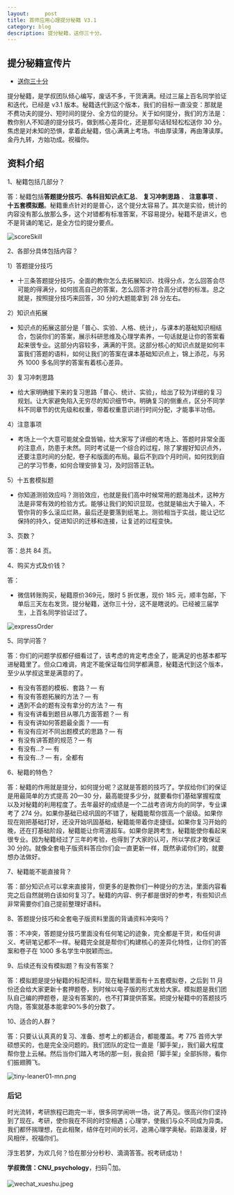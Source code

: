 ```yaml
---
layout:     post
title: 首师应用心理提分秘籍 V3.1
category: blog
description: 提分秘籍，送你三十分。
---
```


## 提分秘籍宣传片

* [送你三十分](http://1257355643.vod2.myqcloud.com/a589a973vodtranscq1257355643/de742bed5285890785481622413/v.f30.mp4)

提分秘籍，是学叔团队倾心编写，废话不多，干货满满。经过三届上百名同学验证和迭代，已经是 v3.1 版本。秘籍迭代到这个版本，我们的目标一直没变：那就是不费功夫的提分、短时间的提分、全方位的提分。关于如何提分，我们的方法是：教你别人不知道的提分技巧，做到核心差异化，还是那句话轻轻松松送你 30 分。焦虑是对未知的恐惧，拿着此秘籍，信心满满上考场。书由厚读薄，再由薄读厚。金丹九转，方始功成。祝福你。

## 资料介绍

1、秘籍包括几部分？

答：秘籍包括**答题提分技巧**、**各科目知识点汇总**、 **复习冲刺思路** 、 **注意事项** 、**十五套模拟题**。秘籍重点针对的是普心，这个提分太容易了。其次是实验，统计的内容没有那么放那么多，这个对错都有标准答案，不容易提分。秘籍不是讲义，也不是背诵的笔记，是全方位的提分要点。

![scoreSkill](http://image.cnu347.com/2020-08-30-scoreSkill.jpeg)

2、各部分具体包括内容？

1）答题提分技巧

* 十三条答题提分技巧，全面的教你怎么去拓展知识、找得分点，怎么回答会尽可能的得满分，如何拔高自己的答案，怎么回答才符合高分试卷的标准。总之就是，按照提分技巧来回答，30 分的大题能拿到 28 分左右。

2）知识点拓展

* 知识点的拓展这部分是「普心、实验、人格、统计」，与课本的基础知识相结合，包装你们的答案，展示科研思维及心理学素养，一句话就是让你的答案看起来很专业。这部分内容较多，满满的干货。这部分核心的知识点就是如何丰富我们答题的语料，如何让我们的答案在课本基础知识点上，锦上添花，与另外 1000 多名同学的答案有着核心差异。

3）复习冲刺思路

* 给大家明确接下来的复习思路「普心、统计、实验」，给出了较为详细的复习规划。让大家避免陷入无穷尽的知识细节中。明确复习的侧重点，区分不同学科不同章节的优先级和权重，带着权重意识进行时间分配，才能事半功倍。

4）注意事项

* 考场上一个大意可能就全盘皆输，给大家写了详细的考场上、答题时非常全面的注意点，防患于未然。同时考试是一个综合的过程，除了掌握好知识点外，还要注意时间的分配，卷子和版面的布局。最后不到四个月时间，如何找到自己的学习节奏，如何合理安排复习，及时回答正轨。

5）十五套模拟题

* 你知道测验效应吗？测验效应，也就是我们高中时候常用的题海战术，这种方法是非常有效的检验方式。能够让我们的知识显现，也就是输出大于输入，不管你背的多么滚瓜烂熟，最后还是要落到纸笔上。测验相当于实战，能让记忆保持的持久，促进知识的迁移和连接，让复述的过程变快。

3、页数？

答：总共 84 页。

4、购买方式及价钱？

答：
* 微信转账购买，秘籍原价369元，限时 5 折优惠，现价 185 元，顺丰包邮，下单后三天左右发货。提分秘籍，送你三十分，这不是瞎说的。已经被三届学生，上百名同学验证过了。

![expressOrder](http://image.cnu347.com/2020-08-30-expressOrder.png)

5、同学问答？

答：你们的问题学叔都仔细看过了，该考虑的肯定考虑全了，能满足的也基本都写进秘籍里了。但众口难调，肯定不能保证每位同学都满意，秘籍迭代到这个版本，至少从学叔这里是满意的了。

* 有没有答题的模板、套路？— 有
* 有没有答题拓展的方法？— 有
* 遇到不会的题有没有拿分的方法？— 有
* 有没有讲看到题目从哪几方面答题？— 有
* 有没有讲如何答题最全面？——有
* 有没有应对不同出题模式的思路？— 有
* 有没有讲答题的规范？— 有
* 有没有...? — 有
* 有没有...? — 有，全都有

6、秘籍的特色？

答：秘籍的作用就是提分，如何提分呢？这就是答题的技巧了。学叔给你们的保证是用最简单的方式提高 20—30 分，最高能提多少分，就要看你们基础掌握程度以及对秘籍的利用程度了。去年最好的成绩是一个二战考咨询方向的同学，专业课考了 274 分。如果你基础已经巩固的不错了，秘籍能帮你拔高一个层级。如果你现在刚把基础打好，还没开始巩固基础，秘籍能带着你走捷径。如果你复习开始的晚，还在打基础阶段，秘籍能让你弯道超车。如果你是跨考生，秘籍能使你看起来很专业。因为秘籍经过了三年的考验，也得到了大家的认可，所以学叔才敢保证 30 分的。就像全套电子版资料答应你们会一直更新一样，既然承诺你们的，就要想办法做好。

7、秘籍能不能直接背？

答：部分知识点可以拿来直接背，但更多的是教你们一种提分的方法，里面内容看完之后自然就明白该如何复习了。秘籍的内容、例子都是很好的参考，有些知识点非常需要你们自己提前整理好语料。

8、答题提分技巧和全套电子版资料里面的背诵资料冲突吗？

答：不冲突，答题提分技巧里面没有任何笔记的迹象，完全都是干货，和任何讲义、考研笔记都不一样。秘籍完全就是帮你们构建核心的差异化特性，让你们的答案和卷子在 1000 多名学生中脱颖而出。

9、后续还有没有模拟题？有没有答案？

答：模拟题是提分秘籍的标配资料，现在秘籍里面有十五套模拟卷，之后到 11 月份还会给大家更新十套押题卷，到时候以电子版的形式发给大家。模拟题是我们团队自己编的押题卷，是没有答案的，也不打算提供答案。把提分秘籍中的答题技巧内隐，答案就基本能拿90%多的分数了。

10、适合的人群？

答：只要认认真真的复习、准备、想考上的都适合，都能覆盖。考 775 首师大学硕想买的，也是完全没问题的。我们团队的定位一直是「脚手架」，我们最大程度帮你登上云梯。然后当你们踏入考场的那一刻，我会把「脚手架」全部拆除，看你们振翅腾飞。

![tiny-leaner01-mn.png](https://cnu347-1257355643.cos.ap-beijing.myqcloud.com/CNU347/leaner02.png)

### 后记

时光流转，考研旅程已跑完一半，很多同学闹哄一场，说了再见。很高兴你们坚持到了现在。考研，使你我在不同的时空相遇；心理学，使我们与众不同成为异类。我们都怀揣理想，在此相聚，结伴在时间的长河，追溯心理学奥秘。前路漫漫，好风相伴，祝福你们。

浮生若梦，为欢几何？恰在那分分秒秒、滴滴答答。祝考研成功！

**学叔微信：CNU_psychology**，扫码👇加。

![wechat_xueshu.jpeg](https://cnu347-1257355643.cos.ap-beijing.myqcloud.com/CNU347/WechatIMG125.jpeg)